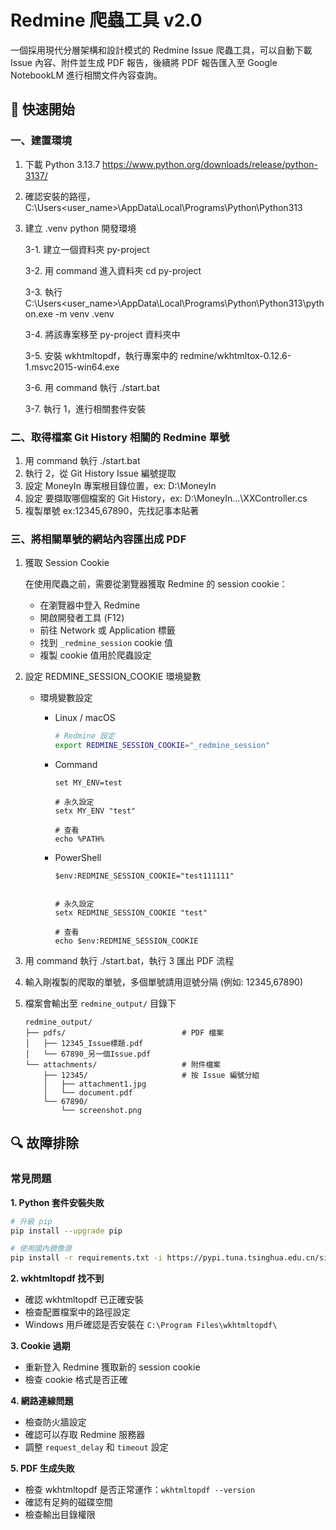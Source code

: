 # Redmine 爬蟲工具 v2.0

一個採用現代分層架構和設計模式的 Redmine Issue 爬蟲工具，可以自動下載 Issue 內容、附件並生成 PDF 報告，後續將 PDF 報告匯入至 Google NotebookLM 進行相關文件內容查詢。

## 🚀 快速開始

### 一、建置環境

1. 下載 Python 3.13.7 https://www.python.org/downloads/release/python-3137/

2. 確認安裝的路徑，C:\Users\<user_name>\AppData\Local\Programs\Python\Python313

3. 建立 .venv python 開發環境

    3-1. 建立一個資料夾 py-project

    3-2. 用 command 進入資料夾 cd py-project

    3-3. 執行 C:\Users\<user_name>\AppData\Local\Programs\Python\Python313\python.exe -m venv .venv

    3-4. 將該專案移至 py-project 資料夾中

    3-5. 安裝 wkhtmltopdf，執行專案中的 redmine/wkhtmltox-0.12.6-1.msvc2015-win64.exe

    3-6. 用 command 執行 ./start.bat

    3-7. 執行 1，進行相關套件安裝


### 二、取得檔案 Git History 相關的 Redmine 單號

1. 用 command 執行 ./start.bat
2. 執行 2，從 Git History Issue 編號提取
3. 設定 MoneyIn 專案根目錄位置，ex: D:\MoneyIn
4. 設定 要擷取哪個檔案的 Git History，ex: D:\MoneyIn\...\XXController.cs
5. 複製單號 ex:12345,67890，先找記事本貼著

### 三、將相關單號的網站內容匯出成 PDF

1. 獲取 Session Cookie

    在使用爬蟲之前，需要從瀏覽器獲取 Redmine 的 session cookie：
    * 在瀏覽器中登入 Redmine
    * 開啟開發者工具 (F12)
    * 前往 Network 或 Application 標籤
    * 找到 `_redmine_session` cookie 值
    * 複製 cookie 值用於爬蟲設定

2. 設定 REDMINE_SESSION_COOKIE 環境變數

    * 環境變數設定

      * Linux / macOS

        ```bash
        # Redmine 設定
        export REDMINE_SESSION_COOKIE="_redmine_session"
        ```

      * Command
          ```
          set MY_ENV=test

          # 永久設定
          setx MY_ENV "test"

          # 查看
          echo %PATH%
          ```


      * PowerShell

        ```shell
        $env:REDMINE_SESSION_COOKIE="test111111"


        # 永久設定
        setx REDMINE_SESSION_COOKIE "test"

        # 查看
        echo $env:REDMINE_SESSION_COOKIE
        ```

3. 用 command 執行 ./start.bat，執行 3 匯出 PDF 流程

4. 輸入剛複製的爬取的單號，多個單號請用逗號分隔 (例如: 12345,67890)

5. 檔案會輸出至 `redmine_output/` 目錄下

    ```
    redmine_output/
    ├── pdfs/                          # PDF 檔案
    │   ├── 12345_Issue標題.pdf
    │   └── 67890_另一個Issue.pdf
    └── attachments/                   # 附件檔案
        ├── 12345/                     # 按 Issue 編號分組
        │   ├── attachment1.jpg
        │   └── document.pdf
        └── 67890/
            └── screenshot.png
    ```


## 🔍 故障排除

### 常見問題

**1. Python 套件安裝失敗**

```bash
# 升級 pip
pip install --upgrade pip

# 使用國內鏡像源
pip install -r requirements.txt -i https://pypi.tuna.tsinghua.edu.cn/simple/
```

**2. wkhtmltopdf 找不到**
- 確認 wkhtmltopdf 已正確安裝
- 檢查配置檔案中的路徑設定
- Windows 用戶確認是否安裝在 `C:\Program Files\wkhtmltopdf\`

**3. Cookie 過期**
- 重新登入 Redmine 獲取新的 session cookie
- 檢查 cookie 格式是否正確

**4. 網路連線問題**
- 檢查防火牆設定
- 確認可以存取 Redmine 服務器
- 調整 `request_delay` 和 `timeout` 設定

**5. PDF 生成失敗**
- 檢查 wkhtmltopdf 是否正常運作：`wkhtmltopdf --version`
- 確認有足夠的磁碟空間
- 檢查輸出目錄權限
